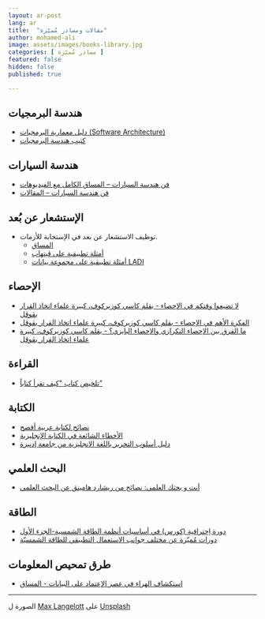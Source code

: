 ```yaml
---
layout: ar-post
lang: ar
title:  "مقالات ومصادر مُميّزة"
author: mohamed-ali
image: assets/images/books-library.jpg
categories: [ مصادر مُميّزة ]
featured: false
hidden: false
published: true

---
```


## هندسة البرمجيات

* [دليل معمارية البرمجيات (Software Architecture)](https://blog.abdelhadi.org/introduction-to-software-architecture/)
* [كتيب هندسة البرمجيات](https://www.freecodecamp.org/news/an-introduction-to-software-architecture-patterns/)

## هندسة السيارات

* [فن هندسة السيارات – المساق الكامل مع الفيديوهات](https://www.howacarworks.com/video-course/)
* [فن هندسة السيارات – المقالات](https://www.howacarworks.com/)

## الإستشعار عن بُعد
* توظيف الاستشعار عن بعد في الإستجابة للأزمات.
  * [المساق](https://bwsi-hadr.github.io/00-course-overview/course/)
  * [أمثلة تطبيقية على ڨيتهاب](https://github.com/bwsi-hadr)
  * [أمثلة تطبيقية على مجموعة بيانات LADI](https://github.com/LADI-Dataset/ladi-tutorial/tree/master/tutorials)

## الإحصاء

* [لا تضيعوا وقتكم في الإحصاء - بقلم كاسي كوزيركوف، كبيرة علماء اتخاذ القرار بڨوڨل](https://towardsdatascience.com/whats-the-point-of-statistics-8163635da56c)
* [الفكرة الأهم في الإحصاء - بقلم كاسي كوزيركوف، كبيرة علماء اتخاذ القرار بڨوڨل](https://towardsdatascience.com/the-most-important-idea-in-statistics-8c18d514ad1c)
* [ما الفرق بين الإحصاء التكراري والإحصاء البايزي؟ - بقلم كاسي كوزيركوف، كبيرة علماء اتخاذ القرار بڨوڨل](https://towardsdatascience.com/statistics-are-you-bayesian-or-frequentist-4943f953f21b)

## القراءة

* [تلخيص كتاب "كيف تقرأ كتاباً"](https://qunaieer.com/how-to-read-a-book-summary/)

## الكتابة

* [نصائح لكتابة عربية أفصح](https://itwadi.com/node/2719)
* [الأخطاء الشائعة في الكتابة الإنجليزية](https://www.cs.columbia.edu/~hgs/etc/writing-bugs.html)
* [دليل أسلوب التحرير باللغة الانجليزية من جامعة إدنبرة](https://www.ed.ac.uk/editorial-style)

## البحث العلمي

* [أنت و بحثك العلمي: نصائح من ريشارد هامينڨ عن البحث العلمي](https://www.cs.virginia.edu/~robins/YouAndYourResearch.html)

## الطاقة

* [دورة اِحترافية (كورس) في أساسيات أنظمة الطاقة الشمسية-الجزء الأول](https://www.youtube.com/watch?v=NTtEgHqYWpw&list=PLKni-m2Qe57lDfnJDSL65FNbAsIhAXwaX)
* [دورات مُميّزة عن مختلف جوانب الاستعمال التطبيقي للطاقة الشمسيّة](https://www.youtube.com/@FUTURESOLARTECHNOLOGY/playlists)


## طرق تمحيص المعلومات

* [استكشاف الهراء في عصر الإعتماد على البيانات - المساق](https://www.youtube.com/watch?v=A2OtU5vlR0k&list=PLPnZfvKID1Sje5jWxt-4CSZD7bUI4gSPS)

---


الصورة ل <a href="https://unsplash.com/@freiburgermax?utm_source=unsplash&utm_medium=referral&utm_content=creditCopyText">Max Langelott</a> على <a href="https://unsplash.com/?utm_source=unsplash&utm_medium=referral&utm_content=creditCopyText">Unsplash</a>
  

